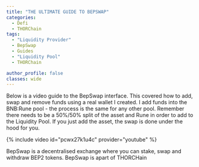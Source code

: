 ```yaml
---
title: "THE ULTIMATE GUIDE TO BEPSWAP"
categories:
  - Defi
  - THORChain
tags:
  - "Liquidity Provider"
  - BepSwap
  - Guides
  - "Liquidity Pool"
  - THORChain

author_profile: false
classes: wide
---
```


Below is a video guide to the BepSwap interface. This covered how to add, swap and remove funds using a real wallet I created. 
I add funds into the BNB:Rune pool - the process is the same for any other pool. Remember there needs to be a 50%/50% split of the asset and Rune in order to add to the Liquidity Pool.
If you just add the asset, the swap is done under the hood for you. 


{% include video id="pcwx27k1u4c" provider="youtube" %}

BepSwap is a decentralised exchange where you can stake, swap and withdraw BEP2 tokens. 
BepSwap is apart of THORCHain

